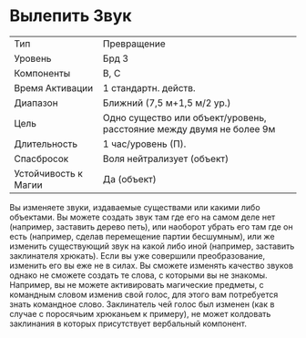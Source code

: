 
# Вылепить Звук

| | |
|---|---|
|Тип|Превращение|
|Уровень| Брд 3|
|Компоненты| В, С|
|Время Активации| 1 стандартн. действ.|
|Диапазон| Ближний (7,5 м+1,5 м/2 ур.)|
|Цель| Одно существо или объект/уровень, расстояние между двумя не более 9м|
|Длительность| 1 час/уровень (П).|
|Спасбросок| Воля нейтрализует (объект)|
|Устойчивость к Магии| Да (объект)|

Вы изменяете звуки, издаваемые существами или какими либо объектами.
Вы можете создать звук там где его на
самом деле нет (например, заставить
дерево петь), или наоборот убрать его
там где он есть (например, сделав перемещение партии бесшумным), или же
изменить существующий звук на какой
либо иной (например, заставить заклинателя хрюкать). Если вы уже совершили преобразование, изменить его вы
еже не в силах.
Вы сможете изменять качество звуков однако не сможете создать те слова,
с которыми вы не знакомы. Например,
вы не можете активировать магические
предметы, с командным словом изменив свой голос, для этого вам потребуется знать командное слово.
Заклинатель чей голос был изменен
(как в случае с поросячьим хрюканьем
к примеру), не может колдовать заклинания в которых присутствует вербальный компонент.